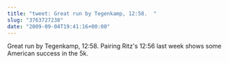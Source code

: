 ```yaml
---
title: "tweet: Great run by Tegenkamp, 12:58.  "
slug: "3763727238"
date: "2009-09-04T19:41:16+00:00"
---
```

Great run by Tegenkamp, 12:58.  Pairing Ritz's 12:56 last week shows some American success in the 5k.